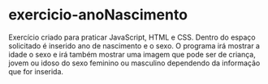 # exercicio-anoNascimento
Exercício criado para praticar JavaScript, HTML e CSS.
Dentro do espaço solicitado é inserido ano de nascimento e o sexo. O programa irá mostrar a idade o sexo e 
irá também mostrar uma imagem que pode ser de criança, jovem ou idoso do sexo feminino ou masculino
dependendo da informação que for inserida.
